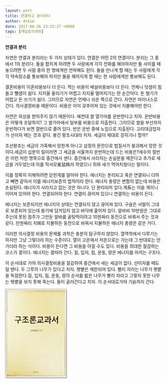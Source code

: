 ```yaml
---
layout: post
title: 연결하고 분리하다
author: drkim
date: 2017-06-26 23:25:27 +0900
tags: [깨달음의대화]
---
```


**연결과 분리**

  


자연은 연결과 분리라는 두 가지 상태가 있다. 연결은 어떤 2의 연결이다. 분리는 그 중에서 1의 분리다. 둘을 합치게 하려면 두 사람에게 각각 전화를 해야하지만 둘 사이를 떼놓으려면 두 사람 중의 한 명에게만 연락해도 된다. 둘을 만나게 할 때는 두 사람에게 각각 약속장소를 통보해야 하지만 둘을 헤어지게 할 때는 한 사람에게만 통보해도 된다. 

  


결혼비용이 이혼비용보다 더 든다. 먹는 비용이 배설비용보다 더 든다. 언제나 덧셈이 힘들고 뺄셈이 쉽다. 지지율 올리기가 어렵고 지지율 떨어지기는 한 순간이다. 돈 벌기가 어렵고 돈 쓰기가 쉽다. 그러므로 자연은 언제나 쉬운 쪽으로 간다. 자연은 마이너스로 간다. 의사결정비용 때문이다. 비용은 이미 갖추어져 있는 것에서 지불해야만 한다.

  


자연은 외상을 받아주지 않기 때문이다. 예컨대 쌀 열가마를 운반한다고 치자. 운반비용은 어떻게 조달하지? 그 쌀가마에서 일부를 비용으로 지출한다. 그러므로 쌀을 부산까지 운반하다가 보면 절반으로 줄어 있다. 반은 운반 중에 노임으로 지출된다. 고리대금업자가 선이자 떼는 것과 같다. 봉건 왕조시대라 치자. 세금이 제대로 걷히기나 할까?

  


조선왕조는 세금이 가혹해서 망한게 아니고 삼정의 문란으로 법질서가 붕괴해서 망한 것이다.세금이 십분의 일이라면 그 세금을 서울까지 운반하는데 드는 비용은?세수의 절반은 이런 저런 명목으로 중간에서 샌다. 중간에서 사라지는 손실분을 메꾼다고 추가로 세금을 거두었는데 이를 작서모雀鼠耗라 하였으니 쥐와 새가 먹어치웠다는 말이다.

  


이를 정확히 이해하려면 닫힌계를 알아야 한다. 에너지는 분리되고 혹은 연결되니 더하고 빼면 같아서 이를 에너지보존의 법칙이라 한다. 에너지 총량은 변함이 없는데 비용은 손실된다. 에너지가 사라지고 없는 것은 아니다. 단 분리되어 있다.계系는 이을 계이니 이어져 있어야 한다. 연결되어야 한다. 연결이 끊어져 있으니 연결하는 비용이 든다.

  


에너지는 보존되지만 에너지의 상태는 연결되지 않고 끊어져 있다. 구슬은 서말이 그대로 보존되어 있는데 용기에 담겨있지 않고 바닥에 흩어져 있다. 알바비 10만원은 그대로 주는데 못된 점주가 그만둔 알바를 골탕먹이려고 10원짜리 동전으로 바꿔서 주는 것과 같다. 만원짜리 지폐로 지불하든 동전으로 바꿔서 지불하든 에너지 총량은 같은 거다.

  


이러한 의사결정 비용의 문제를 과학은 충분히 탐구하지 않았다. 열역학에서 다루기는 하지만 그냥 그렇더라 하는 수준이다. 열이 고온에서 저온으로는 가는데 그 반대로는 안가더라 하는 식이다. 비용이 든다면 그 비용을 아낄 수도 있다. 비용을 최대한 절감하는 코스가 결이다. 에너지는 결따라 간다. 질, 입자, 힘, 운동, 량은 에너지를 아끼는 구조다.

  


이 순서대로 가야 의사결정비용을 절감하여 중간에서 새는 세금이 없다. 선이자를 떼도 덜 뗀다. 두 그루의 나무가 있다고 치자. 햇볕은 제한되어 있다. 빨리 자라는 나무가 햇볕을 독점한다.질, 입자, 힘, 운동, 량의 순서를 밟은 나무가 빨리 자라고 그렇지 못한 나무는 헷볕을 보지 못해 죽는다. 돌이 굴러간다고 치자. 이 순서대로가야 기슭까지 간다.




![](/files/attach/images/198/972/859/0.jpg)